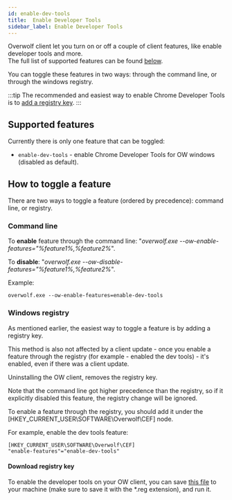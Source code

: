 ```yaml
---
id: enable-dev-tools
title:  Enable Developer Tools
sidebar_label: Enable Developer Tools
---
```


Overwolf client let you turn on or off a couple of client features, like enable developer tools and more.  
The full list of supported features can be found [below](#supported-features).  

You can toggle these features in two ways: through the command line, or through the windows registry.  

:::tip
The recommended and easiest way to enable Chrome Developer Tools is to [add a registry key](#windows-registry).
:::

## Supported features

Currently there is only one feature that can be toggled:

* `enable-dev-tools` - enable Chrome Developer Tools for OW windows (disabled as default).

## How to toggle a feature

There are two ways to toggle a feature (ordered by precedence): command line, or registry.

### Command line

To **enable** feature through the command line: "*overwolf.exe --ow-enable-features="%feature1%,%feature2%*".

To **disable**: "*overwolf.exe --ow-disable-features="%feature1%,%feature2%*".

Example:

```shell
overwolf.exe --ow-enable-features=enable-dev-tools
```

### Windows registry

As mentioned earlier, the easiest way to toggle a feature is by adding a registry key.

This method is also not affected by a client update - once you enable a feature through the registry (for example - enabled the dev tools) - it's enabled, even if there was a client update.

Uninstalling the OW client, removes the registry key.

Note that the command line got higher precedence than the registry, so if it explicitly disabled this feature, the registry change will be ignored.

To enable a feature through the registry, you should add it under the [HKEY_CURRENT_USER\SOFTWARE\Overwolf\CEF]
 node.

 For example, enable the dev tools feature:

 ```
 [HKEY_CURRENT_USER\SOFTWARE\Overwolf\CEF]
"enable-features"="enable-dev-tools"
 ```

 #### Download registry key

 To enable the developer tools on your OW client, you can save [this file](https://raw.githubusercontent.com/overwolf/community-gists/master/features.json/enable-dev-tools.reg) to your machine (make sure to save it with the *.reg extension), and run it.

